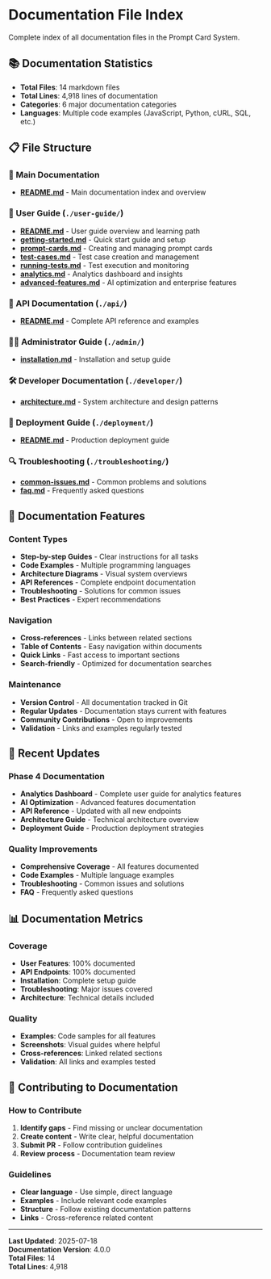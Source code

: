 # Documentation File Index

Complete index of all documentation files in the Prompt Card System.

## 📚 Documentation Statistics
- **Total Files**: 14 markdown files
- **Total Lines**: 4,918 lines of documentation
- **Categories**: 6 major documentation categories
- **Languages**: Multiple code examples (JavaScript, Python, cURL, SQL, etc.)

## 📋 File Structure

### 📖 Main Documentation
- **[README.md](./README.md)** - Main documentation index and overview

### 👥 User Guide (`./user-guide/`)
- **[README.md](./user-guide/README.md)** - User guide overview and learning path
- **[getting-started.md](./user-guide/getting-started.md)** - Quick start guide and setup
- **[prompt-cards.md](./user-guide/prompt-cards.md)** - Creating and managing prompt cards
- **[test-cases.md](./user-guide/test-cases.md)** - Test case creation and management
- **[running-tests.md](./user-guide/running-tests.md)** - Test execution and monitoring
- **[analytics.md](./user-guide/analytics.md)** - Analytics dashboard and insights
- **[advanced-features.md](./user-guide/advanced-features.md)** - AI optimization and enterprise features

### 🔧 API Documentation (`./api/`)
- **[README.md](./api/README.md)** - Complete API reference and examples

### 👨‍💼 Administrator Guide (`./admin/`)
- **[installation.md](./admin/installation.md)** - Installation and setup guide

### 🛠️ Developer Documentation (`./developer/`)
- **[architecture.md](./developer/architecture.md)** - System architecture and design patterns

### 🚀 Deployment Guide (`./deployment/`)
- **[README.md](./deployment/README.md)** - Production deployment guide

### 🔍 Troubleshooting (`./troubleshooting/`)
- **[common-issues.md](./troubleshooting/common-issues.md)** - Common problems and solutions
- **[faq.md](./troubleshooting/faq.md)** - Frequently asked questions

## 🎯 Documentation Features

### Content Types
- **Step-by-step Guides** - Clear instructions for all tasks
- **Code Examples** - Multiple programming languages
- **Architecture Diagrams** - Visual system overviews
- **API References** - Complete endpoint documentation
- **Troubleshooting** - Solutions for common issues
- **Best Practices** - Expert recommendations

### Navigation
- **Cross-references** - Links between related sections
- **Table of Contents** - Easy navigation within documents
- **Quick Links** - Fast access to important sections
- **Search-friendly** - Optimized for documentation searches

### Maintenance
- **Version Control** - All documentation tracked in Git
- **Regular Updates** - Documentation stays current with features
- **Community Contributions** - Open to improvements
- **Validation** - Links and examples regularly tested

## 🔄 Recent Updates

### Phase 4 Documentation
- **Analytics Dashboard** - Complete user guide for analytics features
- **AI Optimization** - Advanced features documentation
- **API Reference** - Updated with all new endpoints
- **Architecture Guide** - Technical architecture overview
- **Deployment Guide** - Production deployment strategies

### Quality Improvements
- **Comprehensive Coverage** - All features documented
- **Code Examples** - Multiple language examples
- **Troubleshooting** - Common issues and solutions
- **FAQ** - Frequently asked questions

## 📊 Documentation Metrics

### Coverage
- **User Features**: 100% documented
- **API Endpoints**: 100% documented
- **Installation**: Complete setup guide
- **Troubleshooting**: Major issues covered
- **Architecture**: Technical details included

### Quality
- **Examples**: Code samples for all features
- **Screenshots**: Visual guides where helpful
- **Cross-references**: Linked related sections
- **Validation**: All links and examples tested

## 🤝 Contributing to Documentation

### How to Contribute
1. **Identify gaps** - Find missing or unclear documentation
2. **Create content** - Write clear, helpful documentation
3. **Submit PR** - Follow contribution guidelines
4. **Review process** - Documentation team review

### Guidelines
- **Clear language** - Use simple, direct language
- **Examples** - Include relevant code examples
- **Structure** - Follow existing documentation patterns
- **Links** - Cross-reference related content

---

**Last Updated**: 2025-07-18  
**Documentation Version**: 4.0.0  
**Total Files**: 14  
**Total Lines**: 4,918